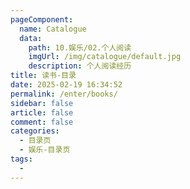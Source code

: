 ```yaml
---
pageComponent:
  name: Catalogue
  data:
    path: 10.娱乐/02.个人阅读
    imgUrl: /img/catalogue/default.jpg
    description: 个人阅读经历
title: 读书-目录
date: 2025-02-19 16:34:52
permalink: /enter/books/
sidebar: false
article: false
comment: false
categories:
  - 目录页
  - 娱乐-目录页
tags:
  - 
---
```

